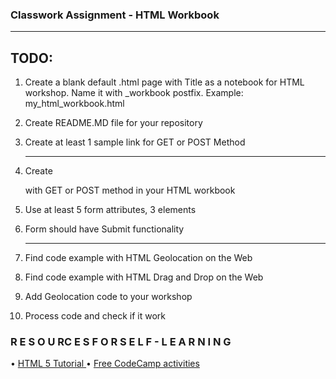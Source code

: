 ### Classwork Assignment - HTML Workbook
  --------------------------------
## TODO:
1. Create a blank default .html page with Title as a notebook for HTML workshop. Name it with
_workbook postfix. Example: my_html_workbook.html 
2. Create README.MD file for your repository
3. Create at least 1 sample link for GET or POST Method

    -------------------------------
   
4. Create <form> with GET or POST method in your HTML workbook
5. Use at least 5 form attributes, 3 elements
6. Form should have Submit functionality
   
   -------------------------------
   
7. Find code example with HTML Geolocation on the Web
8. Find code example with HTML Drag and Drop on the Web
9. Add Geolocation code to your workshop
10. Process code and check if it work
    

### R E S O U RC E S F O R S E L F - L E A R N I N G
• [HTML 5 Tutorial ](https://www.w3schools.com/html/default.asp)
• [Free CodeCamp activities](https://www.freecodecamp.org/learn/responsive-web-design/)
